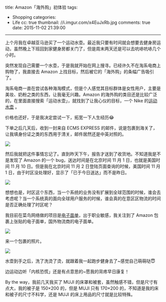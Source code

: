 title: Amazon「海外购」初体验
tags:
  - Shopping
categories:
  - Life
cc: true
thumbnail: //i.imgur.com/x4EuJxRb.jpg
comments: true
date: 2015-11-02 21:39:00
---


上个月我在卓越亚马逊买了一个运动水壶。最近我只要有时间就会想要去健身房运动，虽然晚上下班回到家健身房都关门了，但是周末两天还是可以去吭哧吭哧几个小时。

突然发现自己需要一个水壶，于是我就开始在网上搜寻。已经许久不在淘系电商上购物了，我直接去 Amazon 上找目标，然后被它的「海外购」的条幅广告吸引了。

<!-- more --><!-- indicate-the-source -->

淘系电商一直在尝试各种海淘模式，但是个人感觉其目标群体是女性用户，主要是美妆、奶粉之类的东西，让我毫无兴趣。Amazon 的海外购的类目还是比较广泛的，在里面直接搜索「运动水壶」，就找到了让我心仪的目标，一个 Nike 的[运动水壶][1]
。

价格也还好，于是我决定尝试一下，拓宽一下人生经历😂

下单之后几天后，收到一封来自 ECMS EXPRESS 的邮件，说是包裹到海关了，让我填身份证之类的东西用于清关，邮件居然还是中英对照的。

![](//i.imgur.com/xHF4WB7l.png)

然后我就把这件事情忘记了。直到昨天下午，报告才送到了收货地。不知道我是不是发现了 Amazon 的一个 bug，送达时间是在北京时间 11 月 1 日，也就是美国时间 11 月 10 日。但是我在北京时间 11 月 2 日登陆页面查询的时候，美国时间 11 月 1 日，由于时区没处理好，显示了「已于今日送达」而不是昨日。

![](//i.imgur.com/hFWfo6Ll.png)

想想也是，时区这个东西，当一个系统的业务没有扩展到全球范围的时候，谁会去考虑呢？当一个系统真的面向全球用户服务的时候，谁会真的在意区区物流的时间是否正确处理了时区呢？

我目前在菜鸟网络做的项目是[电子面单][2]，出于职业敏感，我关注到了 Amazon 包裹上张贴的电子面单，国外物流商的电子面单。

![](//i.imgur.com/inJl48Yl.jpg)

来一个包裹的照片。

![](//i.imgur.com/x4EuJxRl.jpg)

水壶到手之后，洗了洗烫了烫，就跟着我一起跑步健身去了~感觉自己萌萌哒😇

边运动边听「内核恐慌」还是有点意思的~愿我的背疼早日康复！

By the way，我前几天我买了 MUJI 的床罩和被套，虽然触感不错，但是尺寸有点大，我的被子是 150×200 的，但是 MUJI 只有 170×200 的，不知道是我的床和被子的尺寸不科学，还是 MUJI 的床上用品的尺寸就是比较特殊。

[1]: http://www.amazon.cn/Nike-耐克有挂牌的运动水壶-Anthracite-黑色-20-Ounce/dp/B00BW5M5FK/
[2]: https://bbs.taobao.com/catalog/thread/567766-267238055.htm

